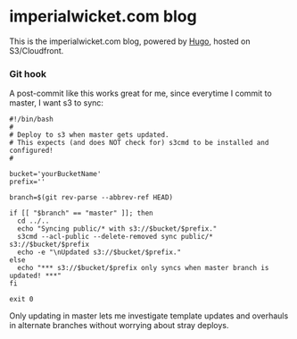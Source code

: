 # imperialwicket.com blog

This is the imperialwicket.com blog, powered by [Hugo](https://github.com/spf13/hugo/), hosted on S3/Cloudfront.

### Git hook

A post-commit like this works great for me, since everytime I commit to master, I want s3 to sync:

````
#!/bin/bash
#
# Deploy to s3 when master gets updated. 
# This expects (and does NOT check for) s3cmd to be installed and configured!
#

bucket='yourBucketName'
prefix=''

branch=$(git rev-parse --abbrev-ref HEAD)

if [[ "$branch" == "master" ]]; then
  cd ../..
  echo "Syncing public/* with s3://$bucket/$prefix."
  s3cmd --acl-public --delete-removed sync public/* s3://$bucket/$prefix
  echo -e "\nUpdated s3://$bucket/$prefix."
else
  echo "*** s3://$bucket/$prefix only syncs when master branch is updated! ***"
fi

exit 0
````

Only updating in master lets me investigate template updates and overhauls in alternate branches without worrying about stray deploys.
